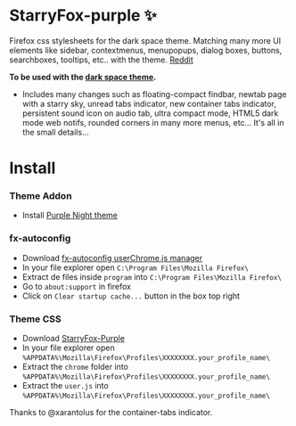 # StarryFox-purple ✨ 
Firefox css stylesheets for the dark space theme. Matching many more UI elements like sidebar, contextmenus, menupopups, dialog boxes, buttons, searchboxes, tooltips, etc.. with the theme. [Reddit](https://www.reddit.com/r/FirefoxCSS/comments/rb4ckk/starryfox_theme/?utm_source=share&utm_medium=web2x&context=3)

**To be used with the [dark space theme](https://addons.mozilla.org/en-US/firefox/addon/nicothin-space/?utm_source=addons.mozilla.org&utm_medium=referral&utm_content=rating).**

* Includes many changes such as floating-compact findbar, newtab page with a starry sky, unread tabs indicator, new container tabs indicator, persistent sound icon on audio tab, ultra compact mode, HTML5 dark mode web notifs, rounded corners in many more menus, etc... It's all in the small details...
# Install
### Theme Addon
- Install [Purple Night theme](https://addons.mozilla.org/en-US/firefox/addon/purple-night-theme/?utm_content=addons-manager-reviews-link&utm_medium=firefox-browser&utm_source=firefox-browser)
### fx-autoconfig
- Download [fx-autoconfig userChrome.js manager](https://github.com/MrOtherGuy/fx-autoconfig)
- In your file explorer open `C:\Program Files\Mozilla Firefox\`
- Extract de files inside `program` into `C:\Program Files\Mozilla Firefox\`
- Go to `about:support` in firefox
- Click on `Clear startup cache...` button in the box top right
### Theme CSS
- Download [StarryFox-Purple](https://github.com/sagars007/starry-fox)
- In your file explorer open `%APPDATA%\Mozilla\Firefox\Profiles\XXXXXXXX.your_profile_name\`
- Extract the `chrome` folder into `%APPDATA%\Mozilla\Firefox\Profiles\XXXXXXXX.your_profile_name\`
- Extract the `user.js` into `%APPDATA%\Mozilla\Firefox\Profiles\XXXXXXXX.your_profile_name\`


Thanks to @xarantolus for the container-tabs indicator.
